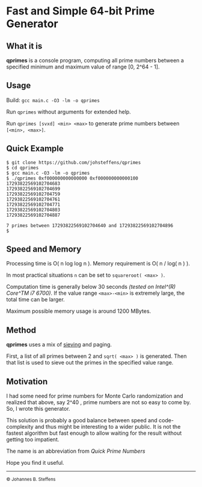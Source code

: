 # Fast and Simple 64-bit Prime Generator

<a name="anchor_what_it_is"></a>
## What it is

**qprimes** is a console program, computing all prime numbers 
between a specified minimum and maximum value of range [0, 2^64 - 1].

## Usage

Build: `gcc main.c -O3 -lm -o qprimes`

Run `qprimes` without arguments for extended help.

Run `qprimes [svxd] <min> <max>` to generate prime numbers between `[<min>, <max>]`.

## Quick Example
```
$ git clone https://github.com/johsteffens/qprimes
$ cd qprimes
$ gcc main.c -O3 -lm -o qprimes
$ ./qprimes 0xf000000000000000 0xf000000000000100
17293822569102704683
17293822569102704699
17293822569102704759
17293822569102704761
17293822569102704771
17293822569102704803
17293822569102704887

7 primes between 17293822569102704640 and 17293822569102704896
$
```
## Speed and Memory
Processing time is O( n log log n ).
Memory requirement is O( n / log( n ) ).

In most practical situations `n` can be set to `squareroot( <max> )`.

Computation time is generally below 30 seconds
*(tested on Intel^(R) Core^TM i7 6700)*. If the value range `<max>-<min>`
is extremely large, the total time can be larger.

Maximum possible memory usage is around 1200 MBytes. 

## Method

**qprimes** uses a mix of [sieving](https://en.wikipedia.org/wiki/Sieve_of_Eratosthenes) 
and paging.

First, a list of all primes between 2 and `sqrt( <max> )` is generated.
Then that list is used to sieve out the primes in the specified value range.

## Motivation

I had some need for prime numbers for Monte Carlo randomization and realized that above, 
say 2^40 , prime numbers are not so easy to come by. So, I wrote this generator.

This solution is probably a good balance between speed and code-complexity and thus might be
interesting to a wider public. It is not the fastest algorithm but fast enough to allow waiting for
the result without getting too impatient.

The name is an abbreviation from *Quick Prime Numbers*

Hope you find it useful.

------

<sub>&copy; Johannes B. Steffens</sub>
